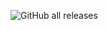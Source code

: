 ![GitHub all releases](https://img.shields.io/github/downloads/emilenkz/nl_truck/total?style=plastic&label=Downloads&color=gold)
